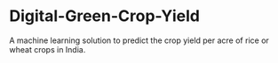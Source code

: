 # Digital-Green-Crop-Yield
A machine learning solution to predict the crop yield per acre of rice or wheat crops in India.
